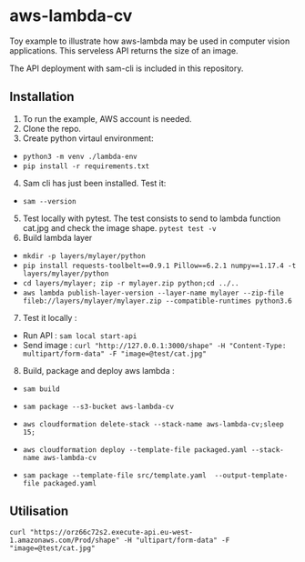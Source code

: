 # aws-lambda-cv
Toy example to illustrate how aws-lambda may be used in computer vision applications. This serveless API returns the size of an image.

The API deployment with sam-cli is included in this repository.

## Installation
1. To run the example, AWS account is needed.
2. Clone the repo.
3. Create python virtaul environment:
- `python3 -m venv ./lambda-env`
- `pip install -r requirements.txt`

4. Sam cli has just been installed. Test it:
- `sam --version`
5. Test locally with pytest. The test consists to send to lambda function cat.jpg and check the image shape.
`pytest test -v`
6. Build lambda layer
- `mkdir -p layers/mylayer/python`
- `pip install requests-toolbelt==0.9.1 Pillow==6.2.1 numpy==1.17.4 -t layers/mylayer/python`
- `cd layers/mylayer; zip -r mylayer.zip python;cd ../..`
- `aws lambda publish-layer-version --layer-name mylayer --zip-file fileb://layers/mylayer/mylayer.zip --compatible-runtimes python3.6`
7. Test it locally :
- Run API : `sam local start-api`
- Send image : `curl "http://127.0.0.1:3000/shape" -H "Content-Type: multipart/form-data" -F "image=@test/cat.jpg"`
8. Build, package and deploy aws lambda :
- `sam build`
- `sam package --s3-bucket aws-lambda-cv`
- `aws cloudformation delete-stack --stack-name aws-lambda-cv;sleep 15;`
- `aws cloudformation deploy --template-file packaged.yaml --stack-name aws-lambda-cv`

- `sam package --template-file src/template.yaml  --output-template-file packaged.yaml`
## Utilisation
`curl "https://orz66c72s2.execute-api.eu-west-1.amazonaws.com/Prod/shape" -H "ultipart/form-data" -F "image=@test/cat.jpg"`
